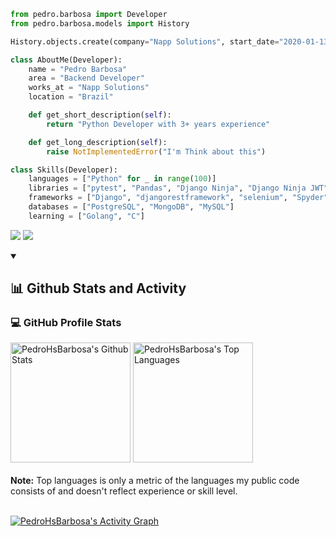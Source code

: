```python
from pedro.barbosa import Developer
from pedro.barbosa.models import History

History.objects.create(company="Napp Solutions", start_date="2020-01-13", end_date=None)

class AboutMe(Developer):
    name = "Pedro Barbosa"
    area = "Backend Developer"
    works_at = "Napp Solutions"
    location = "Brazil"

    def get_short_description(self):
        return "Python Developer with 3+ years experience"

    def get_long_description(self):
        raise NotImplementedError("I'm Think about this") 

class Skills(Developer):
    languages = ["Python" for _ in range(100)]
    libraries = ["pytest", "Pandas", "Django Ninja", "Django Ninja JWT", "Pydantic", "Polars"]
    frameworks = ["Django", "djangorestframework", "selenium", "Spyder"]
    databases = ["PostgreSQL", "MongoDB", "MySQL"]
    learning = ["Golang", "C"]
```

<p align="left">
  <a href="mailto:pedrohsbarbosa99@gmail.com" alt="Gmail">
  <img src="https://img.shields.io/badge/-Gmail-FF0000?style=flat-square&labelColor=FF0000&logo=gmail&logoColor=white&link=mailto:pedrohsbarbosa99@gmail.com" /></a>

  <a href="https://www.linkedin.com/in/pedro-barbosa-6bb200165/" alt="LinkedIn">
  <img src="https://img.shields.io/badge/-Linkedin-0e76a8?style=flat-square&logo=Linkedin&logoColor=white&link=https://www.linkedin.com/in/pedro-barbosa-6bb200165/" /></a>
</p>

<details open>
  <summary>
    <h2>📊 Github Stats and Activity</h2>
  </summary>

  <h3>💻 GitHub Profile Stats</h3>

  <!-- https://github.com/anuraghazra/github-readme-stats -->


<a href="https://github.com/anuraghazra/github-readme-stats"><img alt="PedroHsBarbosa's Github Stats" src="https://github-readme-stats-tau-eight-87.vercel.app/api/?username=pedrohsbarbosa99&show_icons=true&include_all_commits=true&count_private=true&theme=dracula&hide_border=true&title_color=F85D7F&icon_color=F8D866" height="192px"/></a>
  <a href="https://github.com/anuraghazra/github-readme-stats"><img alt="PedroHsBarbosa's Top Languages" src="https://github-readme-stats-tau-eight-87.vercel.app/api/top-langs/?username=pedrohsbarbosa99&langs_count=8&layout=compact&theme=dracula&hide_border=true&title_color=F85D7F&icon_color=F8D866&exclude_repo=github-readme-streak-stats,github-readme-stats,github-readme-activity-graph" height="192px"/></a>
  <br/>
  <br />
  <b>Note:</b> Top languages is only a metric of the languages my public code consists of and doesn't reflect experience
  or skill level.
  <br />
  <br />

  <!-- https://github.com/ashutosh00710/github-readme-activity-graph -->

  <a href="https://github.com/ashutosh00710/github-readme-activity-graph"><img alt="PedroHsBarbosa's Activity Graph"
      src="https://github-readme-activity-graph-lemon.vercel.app/graph/?username=pedrohsbarbosa99&hide_border=true&theme=dracula&bg_color=282A36" /></a>

</details>
